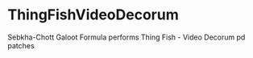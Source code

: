 ThingFishVideoDecorum
=====================

Sebkha-Chott Galoot Formula performs Thing Fish - Video Decorum pd patches
